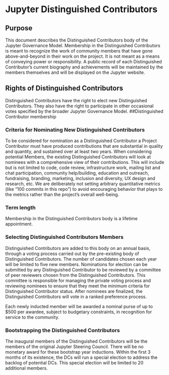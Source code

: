 # Jupyter Distinguished Contributors
## Purpose
This document describes the Distinguished Contributors body of the Jupyter Governance Model. Membership in the Distinguished Contributors is meant to recognize the work of community members that have gone above-and-beyond in their work on the project. It is not meant as a means of conveying power or responsibility. A public record of each Distinguished Contributor’s current biography and achievements will be maintained by the members themselves and will be displayed on the Jupyter website.
## Rights of Distinguished Contributors
Distinguished Contributors have the right to elect new Distinguished Contributors. They also have the right to participate in other occasional votes specified by the broader Jupyter Governance Model.
##Distinguished Contributor membership
### Criteria for Nominating New Distinguished Contributors
To be considered for nomination as a Distinguished Contributor a Project Contributor must have produced contributions that are substantial in quality and quantity, and sustained over at least two years. When considering potential Members, the existing Distinguished Contributors will look at nominees with a comprehensive view of their contributions. This will include but is not limited to code, code review, infrastructure work, mailing list and chat participation, community help/building, education and outreach, fundraising, branding, marketing, inclusion and diversity, UX design and research, etc. We are deliberately not setting arbitrary quantitative metrics (like “100 commits in this repo”) to avoid encouraging behavior that plays to the metrics rather than the project’s overall well-being. 
### Term length
Membership in the Distinguished Contributors body is a lifetime appointment. 
### Selecting Distinguished Contributors Members
Distinguished Contributors are added to this body on an annual basis, through a voting process carried out by the pre-existing body of Distinguished Contributors. The number of candidates chosen each year will be limited to five new members. Nominations for election can be submitted by any Distinguished Contributor to be reviewed by a committee of peer reviewers chosen from the Distinguished Contributors. This committee is responsible for managing the private voting process and reviewing nominees to ensure that they meet the minimum criteria for Distinguished Contributor status. After nominees are finalized, the Distinguished Contributors will vote in a ranked preference process. 

Each newly inducted member will be awarded a nominal purse of up to $500 per awardee, subject to budgetary constraints, in recognition for service to the community.
### Bootstrapping the Distinguished Contributors
The inaugural members of the Distinguished Contributors will be the members of the original Jupyter Steering Council. There will be no monetary award for these bootstrap year inductions. Within the first 3 months of its existence, the DCs will run a special election to address the backlog of potential DCs. This special election will be limited to 20 additional members.
